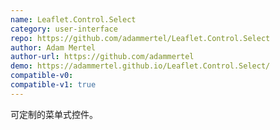 ```yaml
---
name: Leaflet.Control.Select
category: user-interface
repo: https://github.com/adammertel/Leaflet.Control.Select
author: Adam Mertel
author-url: https://github.com/adammertel
demo: https://adammertel.github.io/Leaflet.Control.Select/
compatible-v0:
compatible-v1: true
---
```


可定制的菜单式控件。
